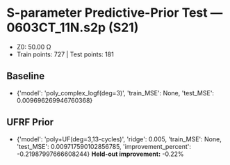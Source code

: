 # S-parameter Predictive-Prior Test — 0603CT_11N.s2p (S21)
- Z0: 50.00 Ω
- Train points: 727  |  Test points: 181

## Baseline
- {'model': 'poly_complex_logf(deg=3)', 'train_MSE': None, 'test_MSE': 0.009696269946760368}

## UFRF Prior
- {'model': 'poly+UF(deg=3,13-cycles)', 'ridge': 0.005, 'train_MSE': None, 'test_MSE': 0.009717590102856785, 'improvement_percent': -0.21987997666608244}
**Held-out improvement:** -0.22%
